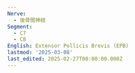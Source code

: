 ```yaml
---
Nerve:
  - 後骨間神経
Segment:
  - C7
  - C8
English: Extensor Pollicis Brevis (EPB)
lastmod: '2025-03-08'
last_edited: 2025-02-27T00:00:00.000Z
---
```



